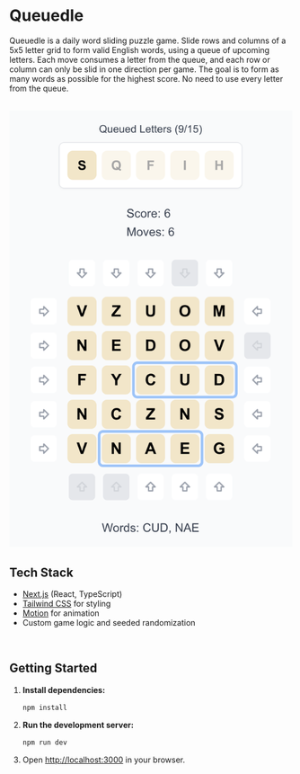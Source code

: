 # Queuedle

Queuedle is a daily word sliding puzzle game. Slide rows and columns of a 5x5 letter grid to form valid English words, using a queue of upcoming letters. Each move consumes a letter from the queue, and each row or column can only be slid in one direction per game. The goal is to form as many words as possible for the highest score. No need to use every letter from the queue.

<br>

<img src="https://github.com/healeycodes/queuedle/blob/main/public/preview.png" alt="A screenshot of a game of queuedle." width="535px">

<br>

## Tech Stack
- [Next.js](https://nextjs.org/) (React, TypeScript)
- [Tailwind CSS](https://tailwindcss.com/) for styling
- [Motion](https://www.npmjs.com/package/framer-motion) for animation
- Custom game logic and seeded randomization

<br>

## Getting Started

1. **Install dependencies:**
   ```bash
   npm install
   ```
2. **Run the development server:**
   ```bash
   npm run dev
   ```
3. Open [http://localhost:3000](http://localhost:3000) in your browser.
